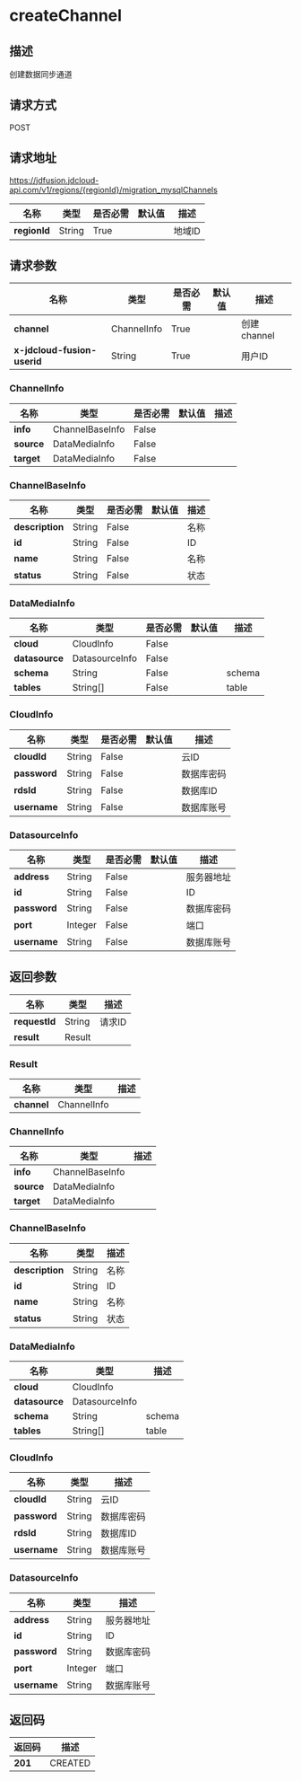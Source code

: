 # createChannel


## 描述
创建数据同步通道

## 请求方式
POST

## 请求地址
https://jdfusion.jdcloud-api.com/v1/regions/{regionId}/migration_mysqlChannels

|名称|类型|是否必需|默认值|描述|
|---|---|---|---|---|
|**regionId**|String|True| |地域ID|

## 请求参数
|名称|类型|是否必需|默认值|描述|
|---|---|---|---|---|
|**channel**|ChannelInfo|True| |创建channel|
|**x-jdcloud-fusion-userid**|String|True| |用户ID|

### ChannelInfo
|名称|类型|是否必需|默认值|描述|
|---|---|---|---|---|
|**info**|ChannelBaseInfo|False| | |
|**source**|DataMediaInfo|False| | |
|**target**|DataMediaInfo|False| | |
### ChannelBaseInfo
|名称|类型|是否必需|默认值|描述|
|---|---|---|---|---|
|**description**|String|False| |名称|
|**id**|String|False| |ID|
|**name**|String|False| |名称|
|**status**|String|False| |状态|
### DataMediaInfo
|名称|类型|是否必需|默认值|描述|
|---|---|---|---|---|
|**cloud**|CloudInfo|False| | |
|**datasource**|DatasourceInfo|False| | |
|**schema**|String|False| |schema|
|**tables**|String[]|False| |table|
### CloudInfo
|名称|类型|是否必需|默认值|描述|
|---|---|---|---|---|
|**cloudId**|String|False| |云ID|
|**password**|String|False| |数据库密码|
|**rdsId**|String|False| |数据库ID|
|**username**|String|False| |数据库账号|
### DatasourceInfo
|名称|类型|是否必需|默认值|描述|
|---|---|---|---|---|
|**address**|String|False| |服务器地址|
|**id**|String|False| |ID|
|**password**|String|False| |数据库密码|
|**port**|Integer|False| |端口|
|**username**|String|False| |数据库账号|

## 返回参数
|名称|类型|描述|
|---|---|---|
|**requestId**|String|请求ID|
|**result**|Result| |

### Result
|名称|类型|描述|
|---|---|---|
|**channel**|ChannelInfo| |
### ChannelInfo
|名称|类型|描述|
|---|---|---|
|**info**|ChannelBaseInfo| |
|**source**|DataMediaInfo| |
|**target**|DataMediaInfo| |
### ChannelBaseInfo
|名称|类型|描述|
|---|---|---|
|**description**|String|名称|
|**id**|String|ID|
|**name**|String|名称|
|**status**|String|状态|
### DataMediaInfo
|名称|类型|描述|
|---|---|---|
|**cloud**|CloudInfo| |
|**datasource**|DatasourceInfo| |
|**schema**|String|schema|
|**tables**|String[]|table|
### CloudInfo
|名称|类型|描述|
|---|---|---|
|**cloudId**|String|云ID|
|**password**|String|数据库密码|
|**rdsId**|String|数据库ID|
|**username**|String|数据库账号|
### DatasourceInfo
|名称|类型|描述|
|---|---|---|
|**address**|String|服务器地址|
|**id**|String|ID|
|**password**|String|数据库密码|
|**port**|Integer|端口|
|**username**|String|数据库账号|

## 返回码
|返回码|描述|
|---|---|
|**201**|CREATED|
